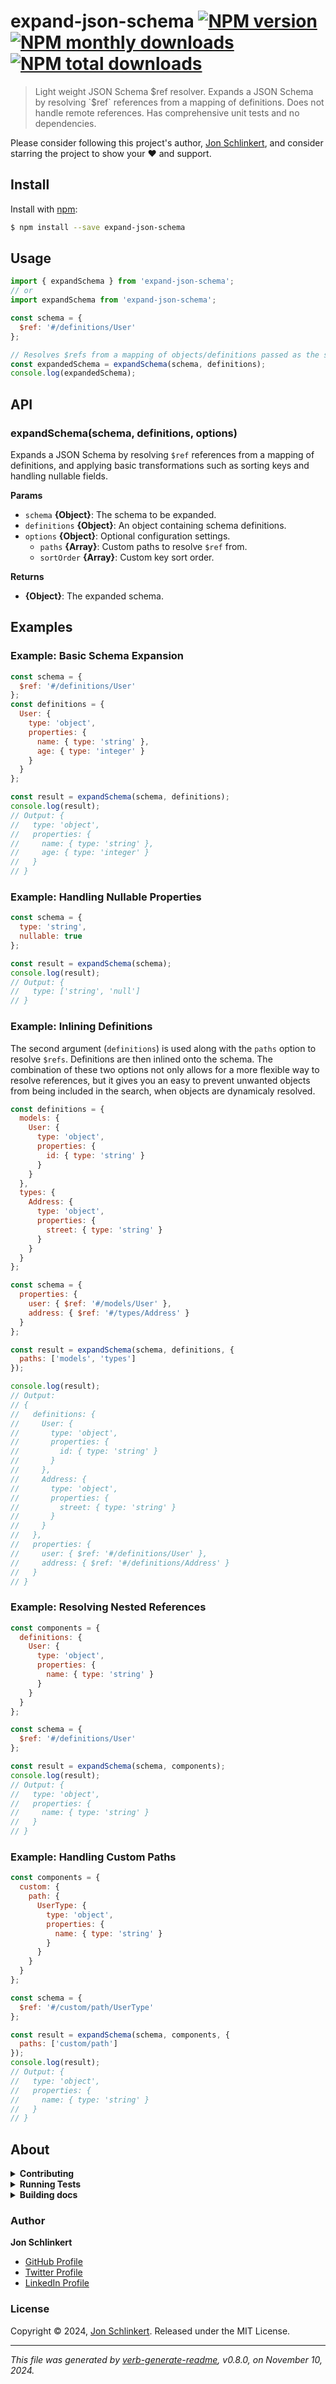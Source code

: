 # expand-json-schema [![NPM version](https://img.shields.io/npm/v/expand-json-schema.svg?style=flat)](https://www.npmjs.com/package/expand-json-schema) [![NPM monthly downloads](https://img.shields.io/npm/dm/expand-json-schema.svg?style=flat)](https://npmjs.org/package/expand-json-schema) [![NPM total downloads](https://img.shields.io/npm/dt/expand-json-schema.svg?style=flat)](https://npmjs.org/package/expand-json-schema)

> Light weight JSON Schema $ref resolver. Expands a JSON Schema by resolving `$ref` references from a mapping of definitions. Does not handle remote references. Has comprehensive unit tests and no dependencies.

Please consider following this project's author, [Jon Schlinkert](https://github.com/jonschlinkert), and consider starring the project to show your :heart: and support.

## Install

Install with [npm](https://www.npmjs.com/):

```sh
$ npm install --save expand-json-schema
```

## Usage

```js
import { expandSchema } from 'expand-json-schema';
// or
import expandSchema from 'expand-json-schema';

const schema = {
  $ref: '#/definitions/User'
};

// Resolves $refs from a mapping of objects/definitions passed as the second argument
const expandedSchema = expandSchema(schema, definitions);
console.log(expandedSchema);
```

## API

### expandSchema(schema, definitions, options)

Expands a JSON Schema by resolving `$ref` references from a mapping of definitions, and applying basic transformations such as sorting keys and handling nullable fields.

**Params**

* `schema` **{Object}**: The schema to be expanded.
* `definitions` **{Object}**: An object containing schema definitions.
* `options` **{Object}**: Optional configuration settings.
  - `paths` **{Array}**: Custom paths to resolve `$ref` from.
  - `sortOrder` **{Array}**: Custom key sort order.

**Returns**

* **{Object}**: The expanded schema.

## Examples

### Example: Basic Schema Expansion

```js
const schema = {
  $ref: '#/definitions/User'
};
const definitions = {
  User: {
    type: 'object',
    properties: {
      name: { type: 'string' },
      age: { type: 'integer' }
    }
  }
};

const result = expandSchema(schema, definitions);
console.log(result);
// Output: {
//   type: 'object',
//   properties: {
//     name: { type: 'string' },
//     age: { type: 'integer' }
//   }
// }
```

### Example: Handling Nullable Properties

```js
const schema = {
  type: 'string',
  nullable: true
};

const result = expandSchema(schema);
console.log(result);
// Output: {
//   type: ['string', 'null']
// }
```

### Example: Inlining Definitions

The second argument (`definitions`) is used along with the `paths` option to resolve `$refs`. Definitions are then inlined onto the schema. The combination of these two options not only allows for a more flexible way to resolve references, but it gives you an easy to prevent unwanted objects from being included in the search, when objects are dynamicaly resolved.

```js
const definitions = {
  models: {
    User: {
      type: 'object',
      properties: {
        id: { type: 'string' }
      }
    }
  },
  types: {
    Address: {
      type: 'object',
      properties: {
        street: { type: 'string' }
      }
    }
  }
};

const schema = {
  properties: {
    user: { $ref: '#/models/User' },
    address: { $ref: '#/types/Address' }
  }
};

const result = expandSchema(schema, definitions, {
  paths: ['models', 'types']
});

console.log(result);
// Output:
// {
//   definitions: {
//     User: {
//       type: 'object',
//       properties: {
//         id: { type: 'string' }
//       }
//     },
//     Address: {
//       type: 'object',
//       properties: {
//         street: { type: 'string' }
//       }
//     }
//   },
//   properties: {
//     user: { $ref: '#/definitions/User' },
//     address: { $ref: '#/definitions/Address' }
//   }
// }
```

### Example: Resolving Nested References

```js
const components = {
  definitions: {
    User: {
      type: 'object',
      properties: {
        name: { type: 'string' }
      }
    }
  }
};

const schema = {
  $ref: '#/definitions/User'
};

const result = expandSchema(schema, components);
console.log(result);
// Output: {
//   type: 'object',
//   properties: {
//     name: { type: 'string' }
//   }
// }
```

### Example: Handling Custom Paths

```js
const components = {
  custom: {
    path: {
      UserType: {
        type: 'object',
        properties: {
          name: { type: 'string' }
        }
      }
    }
  }
};

const schema = {
  $ref: '#/custom/path/UserType'
};

const result = expandSchema(schema, components, {
  paths: ['custom/path']
});
console.log(result);
// Output: {
//   type: 'object',
//   properties: {
//     name: { type: 'string' }
//   }
// }
```

## About

<details>
<summary><strong>Contributing</strong></summary>

Pull requests and stars are always welcome. For bugs and feature requests, [please create an issue](../../issues/new).

</details>

<details>
<summary><strong>Running Tests</strong></summary>

Running and reviewing unit tests is a great way to get familiarized with a library and its API. You can install dependencies and run tests with the following command:

```sh
$ npm install && npm test
```

</details>

<details>
<summary><strong>Building docs</strong></summary>

_(This project's readme.md is generated by [verb](https://github.com/verbose/verb-generate-readme), please don't edit the readme directly. Any changes to the readme must be made in the [.verb.md](.verb.md) readme template.)_

To generate the readme, run the following command:

```sh
$ npm install -g verbose/verb#dev verb-generate-readme && verb
```

</details>

### Author

**Jon Schlinkert**

* [GitHub Profile](https://github.com/jonschlinkert)
* [Twitter Profile](https://twitter.com/jonschlinkert)
* [LinkedIn Profile](https://linkedin.com/in/jonschlinkert)

### License

Copyright © 2024, [Jon Schlinkert](https://github.com/jonschlinkert).
Released under the MIT License.

***

_This file was generated by [verb-generate-readme](https://github.com/verbose/verb-generate-readme), v0.8.0, on November 10, 2024._
